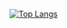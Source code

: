 [![Top Langs](https://github-readme-stats.vercel.app/api/top-langs/?username=OperatorGK&exclude_repo=ProjectAsteroid)](https://github.com/anuraghazra/github-readme-stats)
